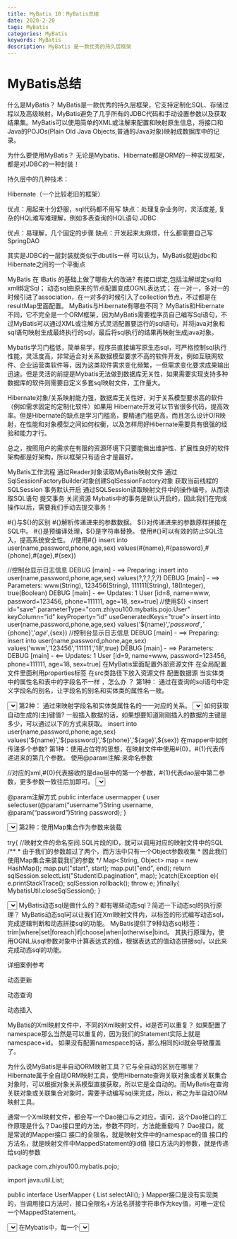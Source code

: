 ```yaml
---
title: MyBatis 10：MyBatis总结
date: 2020-2-20
tags: MyBatis
categories: MyBatis
keywords: MyBatis
description: MyBatis 是一款优秀的持久层框架
---
```




# MyBatis总结

什么是MyBatis？
MyBatis是一款优秀的持久层框架，它支持定制化SQL、存储过程以及高级映射。MyBatis避免了几乎所有的JDBC代码和手动设置参数以及获取结果集。MyBatis可以使用简单的XML或注解来配置和映射原生信息，将接口和Java的POJOs(Plain Old Java Objects,普通的Java对象)映射成数据库中的记录。

为什么要使用MyBatis？
无论是Mybatis、Hibernate都是ORM的一种实现框架，都是对JDBC的一种封装！



持久层中的几种技术：

Hibernate（一个比较老旧的框架）

优点：用起来十分舒服，sql代码都不用写
缺点：处理复杂业务时，灵活度差, 复杂的HQL难写难理解，例如多表查询的HQL语句
JDBC

优点：易理解，几个固定的步骤
缺点：开发起来太麻烦，什么都需要自己写
SpringDAO

其实是JDBC的一层封装就类似于dbutils一样
可以认为，MyBatis就是jdbc和Hibernate之间的一个平衡点

MyBatis 在 IBatis 的基础上做了哪些大的改进?
有接口绑定,包括注解绑定sql和xml绑定Sql；
动态sql由原来的节点配置变成OGNL表达式；
在一对一，多对一的时候引进了association，在一对多的时候引入了collection节点，不过都是在resultMap里面配置。
MyBatis与Hibernate有哪些不同？
MyBatis和Hibernate不同，它不完全是一个ORM框架，因为MyBatis需要程序员自己编写Sql语句，不过MyBatis可以通过XML或注解方式灵活配置要运行的sql语句，并将java对象和sql语句映射生成最终执行的sql，最后将sql执行的结果再映射生成java对象。

Mybatis学习门槛低，简单易学，程序员直接编写原生态sql，可严格控制sql执行性能，灵活度高，非常适合对关系数据模型要求不高的软件开发，例如互联网软件、企业运营类软件等，因为这类软件需求变化频繁，一但需求变化要求成果输出迅速。但是灵活的前提是Mybatis无法做到数据库无关性，如果需要实现支持多种数据库的软件则需要自定义多套sql映射文件，工作量大。

Hibernate对象/关系映射能力强，数据库无关性好，对于关系模型要求高的软件（例如需求固定的定制化软件）如果用 Hibernate开发可以节省很多代码，提高效率。但是Hibernate的缺点是学习门槛高，要精通门槛更高，而且怎么设计O/R映射，在性能和对象模型之间如何权衡，以及怎样用好Hibernate需要具有很强的经验和能力才行。

总之，按照用户的需求在有限的资源环境下只要能做出维护性、扩展性良好的软件架构都是好架构，所以框架只有适合才是最好。

MyBatis工作流程
通过Reader对象读取MyBatis映射文件
通过SqlSessionFactoryBuilder对象创建SqlSessionFactory对象
获取当前线程的SQLSession
事务默认开启
通过SQLSession读取映射文件中的操作编号，从而读取SQL语句
提交事务
关闭资源
Mybatis中的事务是默认开启的，因此我们在完成操作以后，需要我们手动去提交事务！

#{}与${}的区别
#{}解析传递进来的参数数据。
${}对传递进来的参数原样拼接在SQL中。
#{}是预编译处理，${}是字符串替换。
使用#{}可以有效的防止SQL注入，提高系统安全性。
//使用#{}
<insert id="save" parameterType="com.zhiyou100.mybatis.pojo.User" keyColumn="id" keyProperty="id" useGeneratedKeys="true">
    insert into user(name,password,phone,age,sex) values(#{name},#{password},#{phone},#{age},#{sex})
</insert>

//控制台显示日志信息
DEBUG [main] - ==>  Preparing: insert into user(name,password,phone,age,sex) values(?,?,?,?,?) 
DEBUG [main] - ==>  Parameters: www(String), 123456(String), 111111(String), 18(Integer), true(Boolean)
DEBUG [main] - <==  Updates: 1
User [id=8, name=www, password=123456, phone=111111, age=18, sex=true]
//使用${}
<insert id="save" parameterType="com.zhiyou100.mybatis.pojo.User" keyColumn="id" keyProperty="id" useGeneratedKeys="true">
		insert into user(name,password,phone,age,sex) values('${name}','${password}','${phone}','${age}',${sex})
</insert>
//控制台显示日志信息
DEBUG [main] - ==>  Preparing: insert into user(name,password,phone,age,sex) values('www','123456','111111','18',true) 
DEBUG [main] - ==> Parameters: 
DEBUG [main] - <==    Updates: 1
User [id=9, name=www, password=123456, phone=111111, age=18, sex=true]
在MyBatis里面配置外部资源文件
在全局配置文件里面利用properties标签
<properties resource="类路径"></properties>
在src类路径下放入资源文件
<properties url="网络路径或者本地磁盘路径"></properties>
配置数据源
<dataSource type="POOLED">
	<property name="driver" value="${driver}"/>
	<property name="url" value="${url}"/>
	<property name="username" value="${username}"/>
	<property name="password" value="${password}"/>
</dataSource>
当实体类中的属性名和表中的字段名不一样 ，怎么办 ？
第1种： 通过在查询的sql语句中定义字段名的别名，让字段名的别名和实体类的属性名一致。

<select id="select" parameterType="java.lang.Integer"  resultMap="userResultMap">
	select user_id as id, user_name as name, user_password as password, user_phone as phone, user_age as age, user_sex as sex from user where user_id=#{id}
</select>
第2种： 通过来映射字段名和实体类属性名的一一对应的关系。

<select id="select" parameterType="java.lang.Integer"  resultMap="userResultMap">
	select id as user_id,name as user_name,password as user_password,phone as user_phone,age as user_age,sex as user_sex from user where id=#{id}
</select>

<resultMap type="com.zhiyou100.mybatis.pojo.User" id="userResultMap">
    <!–用id属性来映射主键字段–>
	<id property="id" column="user_id"/>
	<!–用result属性来映射非主键字段，property为实体类属性名，column为数据表中的属性–>
	<result property="name" column="user_name"/>
	<result property="password" column="user_password"/>
	<result property="phone" column="user_phone"/>
	<result property="age" column="user_age"/>
	<result property="sex" column="user_sex"/>
</resultMap>
如何获取自动生成的(主)键值?
一般插入数据的话，如果想要知道刚刚插入的数据的主键是多少，可以通过以下的方式来获取。

<!--user对象插入到数据库后，新记录的主键要通过user对象返回，通过user获取主键值。-->
<insert id="save" parameterType="com.zhiyou100.mybatis.pojo.User" keyColumn="id" keyProperty="id" useGeneratedKeys="true">
	insert into user(name,password,phone,age,sex) values('${name}','${password}','${phone}','${age}',${sex})
</insert>
在mapper中如何传递多个参数?
第1种：使用占位符的思想，在映射文件中使用#{0}，#{1}代表传递进来的第几个参数。
使用@param注解:来命名参数

//对应的xml,#{0}代表接收的是dao层中的第一个参数，#{1}代表dao层中第二参数，更多参数一致往后加即可。
<select id="selectUser" resultMap="BaseResultMap">  
    select * from user where user_name = #{0} and user_password = #{1}
</select>  

@param注解方式
public interface usermapper {
    user selectuser(@param(“username”)String username, @param(“password”)String password);
}
    
<select id=”selectUser” resulttype=”user”> 
    select id, username, password from user where username = #{username} and password = #{password} 
</select>
第2种：使用Map集合作为参数来装载

try{
    //映射文件的命名空间.SQL片段的ID，就可以调用对应的映射文件中的SQL
    /**
     * 由于我们的参数超过了两个，而方法中只有一个Object参数收集
     * 因此我们使用Map集合来装载我们的参数
     */
    Map<String, Object> map = new HashMap();
    map.put("start", start);
    map.put("end", end);
    return sqlSession.selectList("StudentID.pagination", map);
}catch(Exception e){
    e.printStackTrace();
    sqlSession.rollback();
    throw e;
}finally{
    MybatisUtil.closeSqlSession();
}

<!--分页查询-->
<select id="pagination" parameterType="map" resultMap="studentMap">
    /*根据key自动找到对应Map集合的value*/
    select * from students limit #{start},#{end};
</select>
MyBatis动态sql是做什么的？都有哪些动态sql？简述一下动态sql的执行原理？
MyBatis动态sql可以让我们在Xml映射文件内，以标签的形式编写动态sql，完成逻辑判断和动态拼接sql的功能。
MyBatis提供了9种动态sql标签：trim|where|set|foreach|if|choose|when|otherwise|bind。
其执行原理为，使用OGNL从sql参数对象中计算表达式的值，根据表达式的值动态拼接sql，以此来完成动态sql的功能。

详细案例参考

动态更新 

动态查询 

动态插入 

MyBatis的Xml映射文件中，不同的Xml映射文件，id是否可以重复？
如果配置了namespace那么当然是可以重复的，因为我们的Statement实际上就是namespace+id。
如果没有配置namespace的话，那么相同的id就会导致覆盖了。

为什么说MyBatis是半自动ORM映射工具？它与全自动的区别在哪里？
Hibernate属于全自动ORM映射工具，使用Hibernate查询关联对象或者关联集合对象时，可以根据对象关系模型直接获取，所以它是全自动的。而MyBatis在查询关联对象或关联集合对象时，需要手动编写sql来完成，所以，称之为半自动ORM映射工具。

通常一个Xml映射文件，都会写一个Dao接口与之对应，请问，这个Dao接口的工作原理是什么？Dao接口里的方法，参数不同时，方法能重载吗？
Dao接口，就是常说的Mapper接口
接口的全限名，就是映射文件中的namespace的值
接口的方法名，就是映射文件中MappedStatement的id值
接口方法内的参数，就是传递给sql的参数

package com.zhiyou100.mybatis.pojo;

import java.util.List;

public interface UserMapper {
	List<User> selectAll();
}
Mapper接口是没有实现类的，当调用接口方法时，接口全限名+方法名拼接字符串作为key值，可唯一定位一个MappedStatement。

<!--
举例：com.zhiyou100.mybatis.pojo.UserMapper.selectAll   
可以唯一找到namespace为com.zhiyou100.mybatis.pojo.UserMapper下面id = selectAll的MappedStatement。
-->
<mapper namespace="com.zhiyou100.mybatis.pojo.UserMapper">
    <select id="selectAll" resultType="com.zhiyou100.mybatis.pojo.User">
		select * from user
	</select>
</mapper>
在Mybatis中，每一个<select>、<insert>、<update>、<delete>标签，都会被解析为一个MappedStatement对象。

Dao接口里的方法，是不能重载的，因为是全限名+方法名的保存和寻找策略。

Dao接口的工作原理是JDK动态代理，Mybatis运行时会使用JDK动态代理为Dao接口生成代理proxy对象，代理对象proxy会拦截接口方法，转而执行MappedStatement所代表的sql，然后将sql执行结果返回。

详细资料参考

接口绑定有几种实现方式,分别是怎么实现的?
接口绑定有两种实现方式：

通过注解绑定，就是在接口的方法上面加上@Select @Update等注解里面包含Sql语句来绑定。
通过xml里面写SQL来绑定,在这种情况下，要指定xml映射文件里面的namespace必须为接口的全路径名。
MyBatis是如何进行分页的？分页插件的原理是什么？
MyBatis使用RowBounds对象进行分页，它是针对ResultSet结果集执行的内存分页，而非物理分页，可以在sql内直接书写带有物理分页的参数来完成物理分页功能，也可以使用分页插件来完成物理分页。

分页插件的基本原理是使用MyBatis提供的插件接口，实现自定义插件，在插件的拦截方法内拦截待执行的sql，然后重写sql，根据dialect方言，添加对应的物理分页语句和物理分页参数。

举例：select * from student，拦截sql后重写为：select t.* from （select * from student）t limit 0，10

分页插件参考资料1
分页插件参考资料2
分页插件参考资料3

简述MyBatis的插件运行原理，以及如何编写一个插件?
MyBatis仅可以编写针对ParameterHandler、ResultSetHandler、StatementHandler、Executor这4种接口的插件，MyBatis使用JDK的动态代理，为需要拦截的接口生成代理对象以实现接口方法拦截功能，每当执行这4种接口对象的方法时，就会进入拦截方法，具体就是InvocationHandler的invoke()方法，当然，只会拦截那些你指定需要拦截的方法。

实现MyBatis的Interceptor接口并复写intercept()方法，然后在给插件编写注解，指定要拦截哪一个接口的哪些方法即可，记住，别忘了在配置文件中配置你编写的插件。

MyBatis是否支持延迟加载？如果支持，它的实现原理是什么？
MyBatis仅支持association关联对象和collection关联集合对象的延迟加载，association指的就是一对一，collection指的就是一对多查询。在MyBatis配置文件中，可以配置是否启用延迟加载lazyLoadingEnabled=true|false。

它的原理是，使用CGLIB创建目标对象的代理对象，当调用目标方法时，进入拦截器方法，比如调用a.getB().getName()，拦截器invoke()方法发现a.getB()是null值，那么就会单独发送事先保存好的查询关联B对象的sql，把B查询上来，然后调用a.setB(b)，于是a的对象b属性就有值了，接着完成a.getB().getName()方法的调用。这就是延迟加载的基本原理。

当然了，不光是MyBatis，几乎所有的包括Hibernate，支持延迟加载的原理都是一样的。

MyBatis都有哪些Executor执行器？它们之间的区别是什么？
Mybatis有三种基本的Executor执行器，SimpleExecutor、ReuseExecutor、BatchExecutor。

SimpleExecutor：每执行一次update或select，就开启一个Statement对象，用完立刻关闭Statement对象。
ReuseExecutor：执行update或select，以sql作为key查找Statement对象，存在就使用，不存在就创建，用完后，不关闭Statement对象，而是放置于Map内，供下一次使用。简言之，就是重复使用Statement对象。
BatchExecutor：执行update（没有select，JDBC批处理不支持select），将所有sql都添加到批处理中（addBatch()），等待统一执行（executeBatch()），它缓存了多个Statement对象，每个Statement对象都是addBatch()完毕后，等待逐一执行executeBatch()批处理。与JDBC批处理相同。
作用范围：Executor的这些特点，都严格限制在SqlSession生命周期范围内。

参考资料：
http://blog.csdn.net/eaphyy/article/details/71190441
http://blog.csdn.net/frankaqi/article/details/51872730
http://blog.csdn.net/gcxzflgl/article/details/71456021
————————————————


